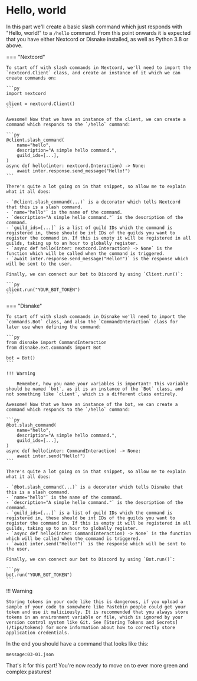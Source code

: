 # Hello, world

In this part we'll create a basic slash command which just responds with "Hello, world!" to a `/hello` command. From this point onwards it is expected that you have either Nextcord or Disnake installed, as well as Python 3.8 or above.

=== "Nextcord"

    To start off with slash commands in Nextcord, we'll need to import the `nextcord.Client` class, and create an instance of it which we can create commands on:

    ```py
    import nextcord

    client = nextcord.Client()
    ```

    Awesome! Now that we have an instance of the client, we can create a command which responds to the `/hello` command:

    ```py
    @client.slash_command(
        name="hello",
        description="A simple hello command.",
        guild_ids=[...],
    )
    async def hello(inter: nextcord.Interaction) -> None:
        await inter.response.send_message("Hello!")
    ```

    There's quite a lot going on in that snippet, so allow me to explain what it all does:

    - `@client.slash_command(...)` is a decorator which tells Nextcord that this is a slash command.
    - `name="hello"` is the name of the command.
    - `description="A simple hello command."` is the description of the command.
    - `guild_ids=[...]` is a list of guild IDs which the command is registered in, these should be int IDs of the guilds you want to register the command in. If this is empty it will be registered in all guilds, taking up to an hour to globally register.
    - `async def hello(inter: nextcord.Interaction) -> None` is the function which will be called when the command is triggered.
    - `await inter.response.send_message("Hello!")` is the response which will be sent to the user.

    Finally, we can connect our bot to Discord by using `Client.run()`:

    ```py
    client.run("YOUR_BOT_TOKEN")
    ```

=== "Disnake"

    To start off with slash commands in Disnake we'll need to import the `commands.Bot` class, and also the `CommandInteraction` class for later use when defining the command:

    ```py
    from disnake import CommandInteraction
    from disnake.ext.commands import Bot

    bot = Bot()
    ```

    !!! Warning

        Remember, how you name your variables is important! This variable should be named `bot`, as it is an instance of the `Bot` class, and not something like `client`, which is a different class entirely.

    Awesome! Now that we have an instance of the bot, we can create a command which responds to the `/hello` command:

    ```py
    @bot.slash_command(
        name="hello",
        description="A simple hello command.",
        guild_ids=[...],
    )
    async def hello(inter: CommandInteraction) -> None:
        await inter.send("Hello!")
    ```

    There's quite a lot going on in that snippet, so allow me to explain what it all does:

    - `@bot.slash_command(...)` is a decorator which tells Disnake that this is a slash command.
    - `name="hello"` is the name of the command.
    - `description="A simple hello command."` is the description of the command.
    - `guild_ids=[...]` is a list of guild IDs which the command is registered in, these should be int IDs of the guilds you want to register the command in. If this is empty it will be registered in all guilds, taking up to an hour to globally register.
    - `async def hello(inter: CommandInteraction) -> None` is the function which will be called when the command is triggered.
    - `await inter.send("Hello!")` is the response which will be sent to the user.

    Finally, we can connect our bot to Discord by using `Bot.run()`:

    ```py
    bot.run("YOUR_BOT_TOKEN")
    ```

!!! Warning

    Storing tokens in your code like this is dangerous, if you upload a sample of your code to somewhere like Pastebin people could get your token and use it maliciously. It is recommended that you always store tokens in an environment variable or file, which is ignored by your version control system like Git. See [Storing Tokens and Secrets](/tips/tokens) for more information about how to correctly store application credentials.

In the end you should have a command that looks like this:

```message
message:03-01.json
```

That's it for this part! You're now ready to move on to ever more green and complex pastures!
